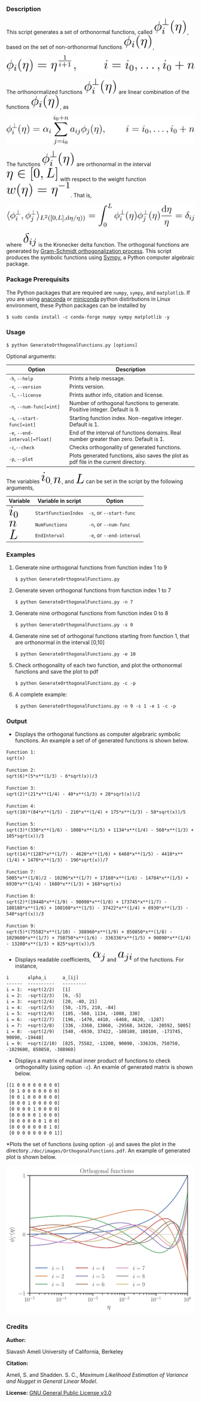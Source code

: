### Description

This script generates a set of orthonormal functions, called ![](./doc/images/phi_i_perp.svg), based on the set of non-orthonormal functions ![](./doc/images/phi_i.svg),

<p align="center">
  <img src="./doc/images/Equation_phi_i.svg">
</p>

The orthonormalized functions ![](./doc/images/phi_i_perp.svg) are linear combination of the functions ![](./doc/images/phi_i.svg), as

<p align="center">
	<img src="./doc/images/Equation_phi_i_perp.svg">
</p>

The functions ![](./doc/images/phi_i_perp.svg) are orthonormal in the interval ![](./doc/images/interval.svg) with respect to the weight function ![](./doc/images/w.svg). That is,
        
 <p align="center">
	<img src="./doc/images/Equation_orthogonality.svg">
</p>

where ![](./doc/images/delta.svg) is the Kronecker delta function. The orthogonal functions are generated by [Gram-Schmidt orthogonalization process](https://en.wikipedia.org/wiki/Gram%E2%80%93Schmidt_process). This script produces the symbolic functions using [Sympy](https://www.sympy.org), a Python computer algebraic package.

### Package Prerequisits

The Python packages that are required are `numpy`, `sympy`, and `matplotlib`. If you are using [anaconda](https://www.anaconda.com/) or [miniconda](https://docs.conda.io/en/latest/miniconda.html) python distirbutions in Linux environment, these Python packages can be installed by

    $ sudo conda install -c conda-forge numpy sympy matplotlib -y

### Usage

	$ python GenerateOrthogonalFunctions.py [options]
Optional arguments:

| Option| Description |
| -- | ----- |
| `-h`, `--help`                  | Prints a help message. |
| `-v`, `--version`               | Prints version. |
| `-l`, `--license`               | Prints author info, citation and license. |
| `-n`, `--num-func[=int]`        | Number of orthogonal functions to generate. Positive integer. Default is 9. |
| `-s`, `--start-func[=int]`      | Starting function index. Non-negative integer. Default is 1. |
| `-e`, `--end-interval[=float]`  | End of the interval of functions domains. Real number greater than zero. Default is 1. |
| `-c`,`--check`                  | Checks orthogonality of generated functions. |
| `-p`, `--plot`                  | Plots generated functions, also saves the plot as pdf file in the current directory.|

The variables ![](./doc/images/i_0.svg), ![](./doc/images/n.svg), and ![](./doc/images/L.svg) can be set in the script by the following arguments,

| Variable | Variable in script    |          Option            |
| -------- |  -------------------- |  ------------------------- |
| ![](./doc/images/i_0.svg)        | `StartFunctionIndex`  | `-s`, or `--start-func` |
| ![](./doc/images/n.svg)        | `NumFunctions`        | `-n`, or `--num-func`     |
| ![](./doc/images/L.svg)        | `EndInterval`         | `-e`, or `--end-interval`  |

### Examples

1. Generate nine orthogonal functions from function index 1 to 9

       $ python GenerateOrthogonalFunctions.py

2. Generate seven orthogonal functions from function index 1 to 7

       $ python GenerateOrthogonalFunctions.py -n 7

3. Generate nine orthogonal functions from function index 0 to 8

       $ python GenerateOrthogonalFunctions.py -s 0

4. Generate nine set of orthogonal functions starting from function 1, that are orthonormal in the interval [0,10]

       $ python GenerateOrthogonalFunctions.py -e 10

4. Check orthogonality of each two function, and plot the orthonormal functions and save the plot to pdf

       $ python GenerateOrthogonalFunctions.py -c -p

5. A complete example:

       $ python GenerateOrthogonalFunctions.py -n 9 -s 1 -e 1 -c -p
       
### Output

* Displays the orthogonal functions as computer algebraric symbolic functions. An example a set of of generated functions is shown below.

```
Function 1:
sqrt(x)

Function 2:
sqrt(6)*(5*x**(1/3) - 6*sqrt(x))/3

Function 3:
sqrt(2)*(21*x**(1/4) - 40*x**(1/3) + 20*sqrt(x))/2

Function 4:
sqrt(10)*(84*x**(1/5) - 210*x**(1/4) + 175*x**(1/3) - 50*sqrt(x))/5

Function 5:
sqrt(3)*(330*x**(1/6) - 1008*x**(1/5) + 1134*x**(1/4) - 560*x**(1/3) + 105*sqrt(x))/3

Function 6:
sqrt(14)*(1287*x**(1/7) - 4620*x**(1/6) + 6468*x**(1/5) - 4410*x**(1/4) + 1470*x**(1/3) - 196*sqrt(x))/7

Function 7:
5005*x**(1/8)/2 - 10296*x**(1/7) + 17160*x**(1/6) - 14784*x**(1/5) + 6930*x**(1/4) - 1680*x**(1/3) + 168*sqrt(x)

Function 8:
sqrt(2)*(19448*x**(1/9) - 90090*x**(1/8) + 173745*x**(1/7) - 180180*x**(1/6) + 108108*x**(1/5) - 37422*x**(1/4) + 6930*x**(1/3) - 540*sqrt(x))/3

Function 9:
sqrt(5)*(75582*x**(1/10) - 388960*x**(1/9) + 850850*x**(1/8) - 1029600*x**(1/7) + 750750*x**(1/6) - 336336*x**(1/5) + 90090*x**(1/4) - 13200*x**(1/3) + 825*sqrt(x))/5
```

* Displays readable coefficients, ![](./doc/images/alpha_j.svg) and ![](./doc/images/a_ij.svg) of the functions. For instance,

```
i       alpha_i      a_[ij]
------  ----------   ---------
i = 1:  +sqrt(2/2)   [1]
i = 2:  -sqrt(2/3)   [6, -5]
i = 3:  +sqrt(2/4)   [20, -40, 21]
i = 4:  -sqrt(2/5)   [50, -175, 210, -84]
i = 5:  +sqrt(2/6)   [105, -560, 1134, -1008, 330]
i = 6:  -sqrt(2/7)   [196, -1470, 4410, -6468, 4620, -1287]
i = 7:  +sqrt(2/8)   [336, -3360, 13860, -29568, 34320, -20592, 5005]
i = 8:  -sqrt(2/9)   [540, -6930, 37422, -108108, 180180, -173745, 90090, -19448]
i = 9:  +sqrt(2/10)  [825, 75582, -13200, 90090, -336336, 750750, -1029600, 850850, -388960]
```
* Displays a matrix of mutual inner product of functions to check orthogonality (using option `-c`). An examle of generated matrix is shown below.

```
[[1 0 0 0 0 0 0 0 0]
 [0 1 0 0 0 0 0 0 0]
 [0 0 1 0 0 0 0 0 0]
 [0 0 0 1 0 0 0 0 0]
 [0 0 0 0 1 0 0 0 0]
 [0 0 0 0 0 1 0 0 0]
 [0 0 0 0 0 0 1 0 0]
 [0 0 0 0 0 0 0 1 0]
 [0 0 0 0 0 0 0 0 1]]
```

*Plots the set of functions (using option `-p`) and saves the plot in the directory`./doc/images/OrthogonalFunctions.pdf`. An example of generated plot is shown below.

![image](./doc/images/OrthogonalFunctions.svg)

### Credits

__Author:__

   Siavash Ameli
   University of California, Berkeley

__Citation:__

   Ameli, S. and Shadden. S. C., _Maximum Likelihood Estimation of Variance and Nugget in General Linear Model_.

__License:__ [GNU General Public License v3.0](https://www.gnu.org/licenses/gpl-3.0.en.html)

